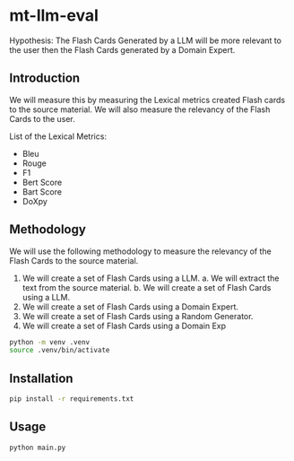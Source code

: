 # mt-llm-eval

Hypothesis: The Flash Cards Generated by a LLM will be more relevant to the user then the Flash Cards generated by a Domain Expert.

## Introduction

We will measure this by measuring the Lexical metrics created Flash cards to the source material. We will also measure the relevancy of the Flash Cards to the user.

List of the Lexical Metrics:
- Bleu
- Rouge
- F1
- Bert Score
- Bart Score
- DoXpy

## Methodology

We will use the following methodology to measure the relevancy of the Flash Cards to the source material.

1. We will create a set of Flash Cards using a LLM. 
   a. We will extract the text from the source material.
    b. We will create a set of Flash Cards using a LLM.
2. We will create a set of Flash Cards using a Domain Expert.
3. We will create a set of Flash Cards using a Random Generator.
4. We will create a set of Flash Cards using a Domain Exp



```bash
python -m venv .venv
source .venv/bin/activate

```

## Installation

```bash
pip install -r requirements.txt
```

## Usage



```bash
python main.py
```
